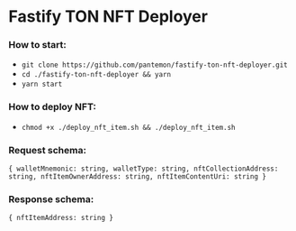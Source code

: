 # Fastify TON NFT Deployer

### How to start:

- `git clone https://github.com/pantemon/fastify-ton-nft-deployer.git`
- `cd ./fastify-ton-nft-deployer && yarn`
- `yarn start`

### How to deploy NFT:
- `chmod +x ./deploy_nft_item.sh && ./deploy_nft_item.sh`

### Request schema:

`{
  walletMnemonic: string,
  walletType: string,
  nftCollectionAddress: string,
  nftItemOwnerAddress: string,
  nftItemContentUri: string
}`

### Response schema:

`{
  nftItemAddress: string
}`

